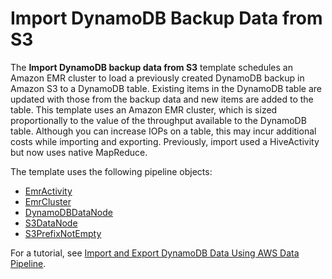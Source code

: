 # Import DynamoDB Backup Data from S3<a name="dp-template-exports3toddb"></a>

The **Import DynamoDB backup data from S3** template schedules an Amazon EMR cluster to load a previously created DynamoDB backup in Amazon S3 to a DynamoDB table\. Existing items in the DynamoDB table are updated with those from the backup data and new items are added to the table\. This template uses an Amazon EMR cluster, which is sized proportionally to the value of the throughput available to the DynamoDB table\. Although you can increase IOPs on a table, this may incur additional costs while importing and exporting\. Previously, import used a HiveActivity but now uses native MapReduce\.

The template uses the following pipeline objects:
+ [EmrActivity](dp-object-emractivity.md)
+ [EmrCluster](dp-object-emrcluster.md)
+ [DynamoDBDataNode](dp-object-dynamodbdatanode.md)
+ [S3DataNode](dp-object-s3datanode.md)
+ [S3PrefixNotEmpty](dp-object-s3prefixnotempty.md)

For a tutorial, see [Import and Export DynamoDB Data Using AWS Data Pipeline](dp-importexport-ddb.md)\.